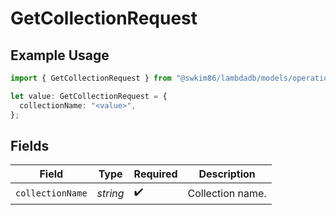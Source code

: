 # GetCollectionRequest

## Example Usage

```typescript
import { GetCollectionRequest } from "@swkim86/lambdadb/models/operations";

let value: GetCollectionRequest = {
  collectionName: "<value>",
};
```

## Fields

| Field              | Type               | Required           | Description        |
| ------------------ | ------------------ | ------------------ | ------------------ |
| `collectionName`   | *string*           | :heavy_check_mark: | Collection name.   |